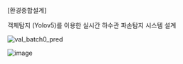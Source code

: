 [환경종합설계] 


객체탐지 (Yolov5)를 이용한 실시간 하수관 파손탐지 시스템 설계


![val_batch0_pred](https://github.com/Nempet9398/DL/assets/70493186/3437e1c9-dd11-4f6c-82ce-495eef2c0503)


![image](https://github.com/Nempet9398/DL/assets/70493186/d730ec79-bffe-4d66-8885-603dee779cab)
